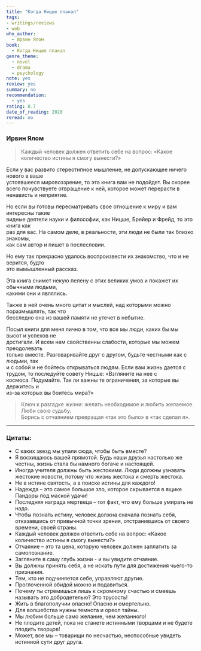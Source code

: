 ```yaml
---
title: "Когда Ницше плакал"
tags: 
- writings/reviews
- web
who_author:
  - Ирвин Ялом
book:
  - Когда Ницше плакал
genre_theme:
  - novel
  - drama
  - psychology
note: yes
review: yes
summary: no
recommendation:
  - yes
rating: 8.7
date_of_reading: 2020
reread: no
---
```

### Ирвин Ялом

> Каждый человек должен ответить себе на вопрос:
> «Какое количество истины я смогу вынести?»

Если у вас развито стереотипное мышление, не допускающее ничего нового в ваше  
устоявшееся мировоззрение, то эта книга вам не подойдет. Вы скорее всего почувствуете отвращение к ней, которое может перерасти в ненависть и неприятие.  

Но если вы готовы пересматривать свое отношение к миру и вам интересны такие  
видные деятели науки и философии, как Ницше, Брейер и Фрейд, то это книга как  
раз для вас. На самом деле, в реальности, эти люди не были так близко знакомы,  
как сам автор и пишет в послесловии.  

Но ему так прекрасно удалось воспроизвести их знакомство, что и не верится, будто  
это вымышленный рассказ.

Эта книга снимет некую пелену с этих великих умов и покажет их обычными людьми,  
какими они и являлись.

Также в ней очень много цитат и мыслей, над которыми можно поразмышлять, так что  
бесследно она из вашей памяти не утечет в небытие.

Посыл книги для меня лично в том, что все мы люди, каких бы мы высот и успехов не  
достигали. И всем нам свойственны слабости, которые мы можем преодолевать  
только вместе. Разговаривайте друг с другом, будьте честными как с людьми, так  
и с собой и не бойтесь открываться людям.
Если вам жизнь дается с трудом, то последуйте совету Ницше: «Взгляните на нее с  
космоса. Подумайте. Так ли важны те ограничения, за которые вы держитесь и  
из-за которых вы боитесь мира?»

> Ключ к разгадке жизни: желать необходимое и любить желаемое. Люби свою судьбу.  
> Борись с отчаянием превращая «так это было» в «так сделал я».  

---
### Цитаты:

- С каких звезд мы упали сюда, чтобы быть вместе?
- Я восхищаюсь вашей прямотой. Будь наши друзья настолько же честны, жизнь стала бы намного богаче и настоящей.  
- Иногда учителя должны быть жестокими. Люди должны узнавать жестокие новости, потому что жизнь жестока и смерть жестока.  
- Не в истине святость, а в поиске истины для каждого!
- Надежда – это самое большое зло, которое скрывается в ящике Пандоры под маской удачи! 
- Последняя награда мертвеца – тот факт, что ему больше умирать не надо.
- Чтобы познать истину, человек должна сначала познать себя, отказавшись от привычной точки зрения, отстранившись от своего времени, своей страны.  
- Каждый человек должен ответить себе на вопрос: «Какое количество истины я смогу вынести?»  
- Отчаяние – это та цена, которую человек должен заплатить за самопознание.  
- Загляните в саму глубь жизни - и вы увидите отчаяние.  
- Вы должны принять себя, а не искать пути для достижения чьего-то признания.
- Тем, кто не подчиняется себе, управляют другие.
- Проглоченной обидой можно и подавиться.
- Почему ты стремишься лишь к скромному счастью и смеешь называть это добродетелью? Это трусость!  
- Жить в благополучии опасно! Опасно и смертельно.
- Для волшебства нужны темнота и ореол тайны.
- Мы любим больше само желание, чем желанного!
- Не плодите детей, пока не станете истинными творцами и не будете плодить творцов!  
- Может, все мы – товарищи по несчастью, неспособные увидеть истинной сути друг друга.